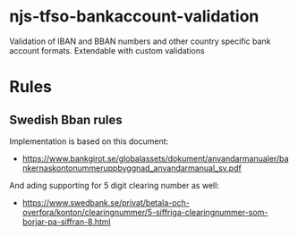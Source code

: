 # njs-tfso-bankaccount-validation
Validation of IBAN and BBAN numbers and other country specific bank account formats. Extendable with custom validations

# Rules
## Swedish Bban rules 
Implementation is based on this document:
* https://www.bankgirot.se/globalassets/dokument/anvandarmanualer/bankernaskontonummeruppbyggnad_anvandarmanual_sv.pdf

And ading supporting for 5 digit clearing number as well:
* https://www.swedbank.se/privat/betala-och-overfora/konton/clearingnummer/5-siffriga-clearingnummer-som-borjar-pa-siffran-8.html
